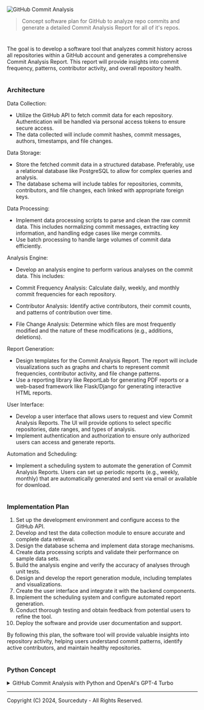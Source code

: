 ![GitHub Commit Analysis](https://github.com/sourceduty/GitHub_Commit_Analyzer/assets/123030236/a54ab241-30ad-4e66-b0db-33a8f7585253)

> Concept software plan for GitHub to analyze repo commits and generate a detailed Commit Analysis Report for all of it's repos.

#

The goal is to develop a software tool that analyzes commit history across all repositories within a GitHub account and generates a comprehensive Commit Analysis Report. This report will provide insights into commit frequency, patterns, contributor activity, and overall repository health.

#
### Architecture

Data Collection:
- Utilize the GitHub API to fetch commit data for each repository. Authentication will be handled via personal access tokens to ensure secure access.
- The data collected will include commit hashes, commit messages, authors, timestamps, and file changes.

Data Storage:
- Store the fetched commit data in a structured database. Preferably, use a relational database like PostgreSQL to allow for complex queries and analysis.
- The database schema will include tables for repositories, commits, contributors, and file changes, each linked with appropriate foreign keys.

Data Processing:
- Implement data processing scripts to parse and clean the raw commit data. This includes normalizing commit messages, extracting key information, and handling edge cases like merge commits.
- Use batch processing to handle large volumes of commit data efficiently.

Analysis Engine:
- Develop an analysis engine to perform various analyses on the commit data. This includes:
  
- Commit Frequency Analysis: Calculate daily, weekly, and monthly commit frequencies for each repository.
- Contributor Analysis: Identify active contributors, their commit counts, and patterns of contribution over time.
- File Change Analysis: Determine which files are most frequently modified and the nature of these modifications (e.g., additions, deletions).

Report Generation:
- Design templates for the Commit Analysis Report. The report will include visualizations such as graphs and charts to represent commit frequencies, contributor activity, and file change patterns.
- Use a reporting library like ReportLab for generating PDF reports or a web-based framework like Flask/Django for generating interactive HTML reports.

User Interface:
- Develop a user interface that allows users to request and view Commit Analysis Reports. The UI will provide options to select specific repositories, date ranges, and types of analysis.
- Implement authentication and authorization to ensure only authorized users can access and generate reports.

Automation and Scheduling:
- Implement a scheduling system to automate the generation of Commit Analysis Reports. Users can set up periodic reports (e.g., weekly, monthly) that are automatically generated and sent via email or available for download.

#
### Implementation Plan

1. Set up the development environment and configure access to the GitHub API.
2. Develop and test the data collection module to ensure accurate and complete data retrieval.
3. Design the database schema and implement data storage mechanisms.
4. Create data processing scripts and validate their performance on sample data sets.
5. Build the analysis engine and verify the accuracy of analyses through unit tests.
6. Design and develop the report generation module, including templates and visualizations.
7. Create the user interface and integrate it with the backend components.
8. Implement the scheduling system and configure automated report generation.
9. Conduct thorough testing and obtain feedback from potential users to refine the tool.
10. Deploy the software and provide user documentation and support.

By following this plan, the software tool will provide valuable insights into repository activity, helping users understand commit patterns, identify active contributors, and maintain healthy repositories.

#
### Python Concept

<details><summary>GitHub Commit Analysis with Python and OpenAI's GPT-4 Turbo</summary>
<br>

The included concept Python program is developed to streamline the process of analyzing commit messages from any GitHub repository, utilizing OpenAI's powerful GPT-4 Turbo model. By integrating several key libraries such as requests for HTTP requests, tkinter for the graphical user interface (GUI), and openai for AI-driven analysis, the program offers an intuitive and efficient way for users to gain insights into the changes and developments within a codebase. Users can simply input the URL of a GitHub repository, and with the click of a button, the program fetches the commit data and generates a detailed analysis report, providing a comprehensive overview of the project's progress and areas of focus.

The core functionality of the program revolves around fetching commit data from the GitHub API and analyzing the commit messages using OpenAI's GPT-4 Turbo. This involves transforming the standard GitHub URL into an API endpoint, retrieving the commit history, and compiling the messages into a format suitable for AI analysis. The analysis process leverages GPT-4 Turbo's advanced natural language processing capabilities to interpret and summarize the commit messages, highlighting key themes, trends, and noteworthy changes. This can be particularly useful for project managers, developers, and teams looking to quickly understand the evolution of a project, identify significant updates, and spot potential issues or areas for improvement.

The program's user interface, built with tkinter, ensures ease of use and accessibility. The GUI includes a text entry field for the GitHub repository URL, a button to initiate the analysis, and a scrolled text widget to display the results. This straightforward design makes the tool accessible to users with varying levels of technical expertise. Additionally, the use of tkinter allows for future enhancements and customizations, such as adding advanced error handling, supporting large repositories with pagination, or incorporating additional analytical features. Overall, this program represents a practical and innovative solution for leveraging AI to gain deeper insights into software development processes.

<br>
</details>

***
Copyright (C) 2024, Sourceduty - All Rights Reserved.
